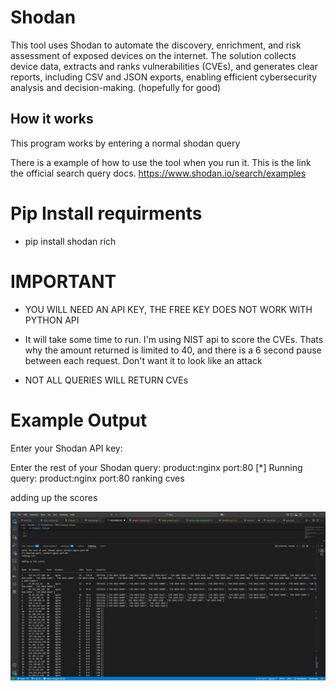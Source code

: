 # Shodan
This tool uses Shodan to automate the discovery, enrichment, and risk assessment of exposed devices on the internet. The solution collects device data, extracts and ranks vulnerabilities (CVEs), and generates clear reports, including CSV and JSON exports, enabling efficient cybersecurity analysis and decision-making. (hopefully for good)


## How it works

This program works by entering a normal shodan query

There is a example of how to use the tool when you run it. This is the link the official search query docs. https://www.shodan.io/search/examples

# Pip Install requirments

- pip install shodan rich


# IMPORTANT

- YOU WILL NEED AN API KEY, THE FREE KEY DOES NOT WORK WITH PYTHON API

- It will take some time to run. I'm using NIST api to score the CVEs. Thats why the amount returned is limited to 40, and there is a 6 second pause between each request. Don't want it to look like an attack

- NOT ALL QUERIES WILL RETURN CVEs



# Example Output

Enter your Shodan API key: 

Enter the rest of your Shodan query: product:nginx port:80
[*] Running query: product:nginx port:80
ranking cves 

adding up the scores 


![Result](image.png)